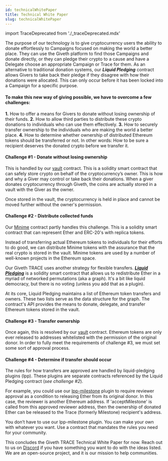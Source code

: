 ```yaml
---
id: technicalWhitePaper
title: Technical White Paper
slug: technicalWhitePaper
---
```

import TraceDeprecated from './_traceDeprecated.mdx'

<TraceDeprecated />


The purpose of our technology is to give cryptocurrency users the ability to donate effortlessly to Campaigns focused on making the world a better place. They can use the Giveth platform to find those Campaigns and donate directly, or they can pledge their crypto to a cause and have a Delegate choose an appropriate Campaign or Trace for them. As an alternative to traditional donation systems, our ***Liquid Pledging*** contract allows Givers to take back their pledge if they disagree with how their donations were allocated. This can only occur before it has been locked into a Campaign for a specific purpose.

#### To make this new way of giving possible, we have to overcome a few challenges:

**1.** How to offer a means for Givers to donate without losing ownership of their funds.
**2.** How to allow third parties to distribute these crypto donations to individuals who can use them effectively.
**3.** How to securely transfer ownership to the individuals who are making the world a better place.
**4.** How to determine whether ownership of distributed Ethereum tokens should be transferred or not. In other words: How to be sure a recipient deserves the donated crypto before we transfer it.

#### Challenge #1 - Donate without losing ownership
This is handled by our [vault](https://github.com/Giveth/vaultcontract) contract. This is a solidity smart contract that can safely store crypto on behalf of the cryptocurrency’s owner. This is how and why a Giver may control or take back their donations. When a giver donates cryptocurrency through Giveth, the coins are actually stored in a vault with the Giver as the owner.

Once stored in the vault, the cryptocurrency is held in place and cannot be moved further without the owner's permission.

#### Challenge #2 - Distribute collected funds
 Our [Minime](https://github.com/Giveth/minime) contract partly handles this challenge. This is a solidity smart contract that can represent Ether and ERC-20's with replica tokens.

Instead of transferring actual Ethereum tokens to individuals for their efforts to do good, we can distribute Minime tokens with the assurance that the real crypto is stored in the vault. Minime tokens are used by a number of well-known projects in the Ethereum space.

Our Giveth TRACE uses another strategy for flexible transfers. [***Liquid Pledging***](https://github.com/Giveth/liquidpledging) is a solidity smart contract that allows us to redistribute Ether in a myriad of networked permutations (aka a graph). It's a bit like liquid democracy, but there is no voting (unless you add that as a plugin).

At its core, Liquid Pledging maintains a list of Ethereum token transfers and owners. These two lists serve as the data structure for the graph. The contract's API provides the means to donate, delegate, and transfer Ethereum tokens stored in the vault.

#### Challenge #3 - Transfer ownership
Once again, this is resolved by our [vault](https://github.com/Giveth/vaultcontract) contract. Ethereum tokens are only ever released to addresses whitelisted with the permission of the original donor. In order to fully meet the requirements of challenge #3, we must set some sort of approval process.

#### Challenge #4 - Determine if transfer should occur
The rules for how transfers are approved are handled by liquid-pledging plugins (lpp). These plugins are separate contracts referenced by the Liquid Pledging contract (*see challenge #2*).

For example, you could use our [lpp-milestone](https://github.com/Giveth/lpp-milestone) plugin to require reviewer approval as a condition to releasing Ether from its original donor. In this case, the reviewer is another Ethereum address. If 'acceptMilestone' is called from this approved reviewer address, then the ownership of donated Ether can be released to the Trace (formerly Milestone) recipient's address.

You don’t have to use our lpp-milestone plugin. You can make your own with whatever you want. Use a contract that mandates the rules you need for your community.

This concludes the Giveth TRACE Technical White Paper for now. Reach out to us on [Discord](https://discord.gg/qf7XZ48gCU) if you have something you want to do with the ideas listed. We are an open-source project, and it is our mission to help communities.
